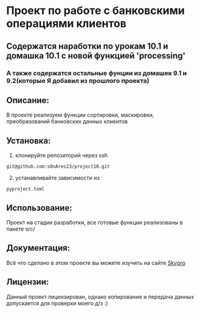 # Проект по работе с банковскими операциями клиентов


## Содержатся наработки по урокам 10.1 и домашка 10.1 с новой функцией 'processing'
### А также содержатся остальные фунции из домашек 9.1 и 9.2(которые Я добавил из прошлого проекта)


## Описание: 
В проекте реализуем функции сортировки, маскировки, преобразований банковских данных клиентов

## Установка:
1. клонируйте репозиторий через ssh 
```
git@github.com:sOnAres23/project10.git
```
2. устанавливайте зависимости из 
```
pyproject.toml
```

## Использование:
Проект на стадии разработки, все готовые функции реализованы в пакете src/

## Документация: 
Всё что сделано в этом проекте вы можете изучить на сайте [Skypro](www.skypro.ru)

## Лицензии: 
Данный проект лицензирован, однако копирование и передача данных допускается для проверки моего д/з :)